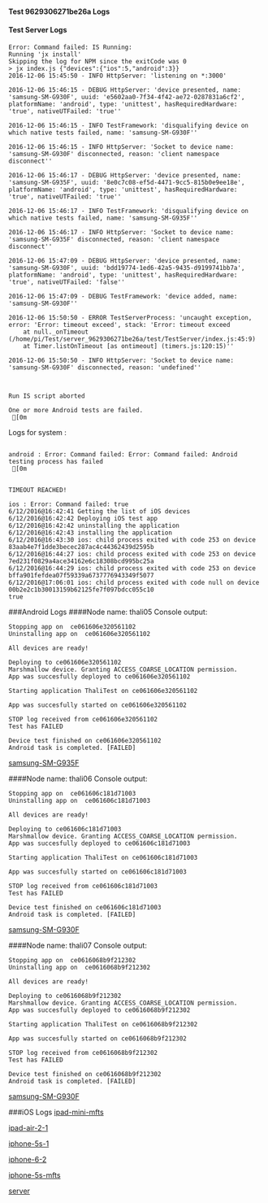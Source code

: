 #### Test 9629306271be26a Logs

#### Test Server Logs
```
Error: Command failed: IS Running:
Running 'jx install'
Skipping the log for NPM since the exitCode was 0
> jx index.js {"devices":{"ios":5,"android":3}}
2016-12-06 15:45:50 - INFO HttpServer: 'listening on *:3000'

2016-12-06 15:46:15 - DEBUG HttpServer: 'device presented, name: 'samsung-SM-G930F', uuid: 'e5602aa0-7f34-4f42-ae72-0287831a6cf2', platformName: 'android', type: 'unittest', hasRequiredHardware: 'true', nativeUTFailed: 'true''

2016-12-06 15:46:15 - INFO TestFramework: 'disqualifying device on which native tests failed, name: 'samsung-SM-G930F''

2016-12-06 15:46:15 - INFO HttpServer: 'Socket to device name: 'samsung-SM-G930F' disconnected, reason: 'client namespace disconnect''

2016-12-06 15:46:17 - DEBUG HttpServer: 'device presented, name: 'samsung-SM-G935F', uuid: '8e0c7c08-ef5d-4471-9cc5-815b0e9ee18e', platformName: 'android', type: 'unittest', hasRequiredHardware: 'true', nativeUTFailed: 'true''

2016-12-06 15:46:17 - INFO TestFramework: 'disqualifying device on which native tests failed, name: 'samsung-SM-G935F''

2016-12-06 15:46:17 - INFO HttpServer: 'Socket to device name: 'samsung-SM-G935F' disconnected, reason: 'client namespace disconnect''

2016-12-06 15:47:09 - DEBUG HttpServer: 'device presented, name: 'samsung-SM-G930F', uuid: 'bdd19774-1ed6-42a5-9435-d9199741bb7a', platformName: 'android', type: 'unittest', hasRequiredHardware: 'true', nativeUTFailed: 'false''

2016-12-06 15:47:09 - DEBUG TestFramework: 'device added, name: 'samsung-SM-G930F''

2016-12-06 15:50:50 - ERROR TestServerProcess: 'uncaught exception, error: 'Error: timeout exceed', stack: 'Error: timeout exceed
    at null._onTimeout (/home/pi/Test/server_9629306271be26a/test/TestServer/index.js:45:9)
    at Timer.listOnTimeout [as ontimeout] (timers.js:120:15)''

2016-12-06 15:50:50 - INFO HttpServer: 'Socket to device name: 'samsung-SM-G930F' disconnected, reason: 'undefined''


 
Run IS script aborted
 
One or more Android tests are failed.
 [0m

```


Logs for system : 
```

android : Error: Command failed: Error: Command failed: Android testing process has failed
 [0m


TIMEOUT REACHED!

ios : Error: Command failed: true
6/12/2016@16:42:41 Getting the list of iOS devices 
6/12/2016@16:42:42 Deploying iOS test app 
6/12/2016@16:42:42 uninstalling the application 
6/12/2016@16:42:43 installing the application 
6/12/2016@16:43:30 ios: child process exited with code 253 on device 83aab4e7f1dde3becec287ac4c44362439d2595b 
6/12/2016@16:44:27 ios: child process exited with code 253 on device 7ed231f0829a4ace34162e6c18308bcd995bc25a 
6/12/2016@16:44:29 ios: child process exited with code 253 on device bffa901fefdea07f59339a6737776943349f5077 
6/12/2016@17:06:01 ios: child process exited with code null on device 00b2e2c1b30013159b62125fe7f097bdcc055c10 
true

```
###Android Logs
####Node name: thali05
Console output:
```
Stopping app on  ce061606e320561102
Uninstalling app on  ce061606e320561102

All devices are ready!

Deploying to ce061606e320561102
Marshmallow device. Granting ACCESS_COARSE_LOCATION permission.
App was succesfully deployed to ce061606e320561102

Starting application ThaliTest on ce061606e320561102

App was succesfully started on ce061606e320561102

STOP log received from ce061606e320561102
Test has FAILED

Device test finished on ce061606e320561102 
Android task is completed. [FAILED]
```
[samsung-SM-G935F](https://github.com/ThaliTester/TestResults/blob/9629306271be26a_10_attempts_run_socket_tests__1229_and_branch_vNext_yarong_417_812_1205_vasilevskayaem/thali05_samsung-SM-G935F.md)

####Node name: thali06
Console output:
```
Stopping app on  ce061606c181d71003
Uninstalling app on  ce061606c181d71003

All devices are ready!

Deploying to ce061606c181d71003
Marshmallow device. Granting ACCESS_COARSE_LOCATION permission.
App was succesfully deployed to ce061606c181d71003

Starting application ThaliTest on ce061606c181d71003

App was succesfully started on ce061606c181d71003

STOP log received from ce061606c181d71003
Test has FAILED

Device test finished on ce061606c181d71003 
Android task is completed. [FAILED]
```
[samsung-SM-G930F](https://github.com/ThaliTester/TestResults/blob/9629306271be26a_10_attempts_run_socket_tests__1229_and_branch_vNext_yarong_417_812_1205_vasilevskayaem/thali06_samsung-SM-G930F.md)

####Node name: thali07
Console output:
```
Stopping app on  ce0616068b9f212302
Uninstalling app on  ce0616068b9f212302

All devices are ready!

Deploying to ce0616068b9f212302
Marshmallow device. Granting ACCESS_COARSE_LOCATION permission.
App was succesfully deployed to ce0616068b9f212302

Starting application ThaliTest on ce0616068b9f212302

App was succesfully started on ce0616068b9f212302

STOP log received from ce0616068b9f212302
Test has FAILED

Device test finished on ce0616068b9f212302 
Android task is completed. [FAILED]
```
[samsung-SM-G930F](https://github.com/ThaliTester/TestResults/blob/9629306271be26a_10_attempts_run_socket_tests__1229_and_branch_vNext_yarong_417_812_1205_vasilevskayaem/thali07_samsung-SM-G930F.md)


###iOS Logs
[ipad-mini-mfts](https://github.com/ThaliTester/TestResults/blob/9629306271be26a_10_attempts_run_socket_tests__1229_and_branch_vNext_yarong_417_812_1205_vasilevskayaem/iOS_ipad-mini-mfts.md)

[ipad-air-2-1](https://github.com/ThaliTester/TestResults/blob/9629306271be26a_10_attempts_run_socket_tests__1229_and_branch_vNext_yarong_417_812_1205_vasilevskayaem/iOS_ipad-air-2-1.md)

[iphone-5s-1](https://github.com/ThaliTester/TestResults/blob/9629306271be26a_10_attempts_run_socket_tests__1229_and_branch_vNext_yarong_417_812_1205_vasilevskayaem/iOS_iphone-5s-1.md)

[iphone-6-2](https://github.com/ThaliTester/TestResults/blob/9629306271be26a_10_attempts_run_socket_tests__1229_and_branch_vNext_yarong_417_812_1205_vasilevskayaem/iOS_iphone-6-2.md)

[iphone-5s-mfts](https://github.com/ThaliTester/TestResults/blob/9629306271be26a_10_attempts_run_socket_tests__1229_and_branch_vNext_yarong_417_812_1205_vasilevskayaem/iOS_iphone-5s-mfts.md)

[server](https://github.com/ThaliTester/TestResults/blob/9629306271be26a_10_attempts_run_socket_tests__1229_and_branch_vNext_yarong_417_812_1205_vasilevskayaem/iOS_server.md)




